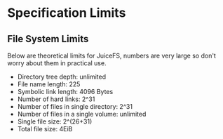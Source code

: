 # Specification Limits

## File System Limits

Below are theoretical limits for JuiceFS, numbers are very large so don't worry about them in practical use.

* Directory tree depth: unlimited
* File name length: 225
* Symbolic link length: 4096 Bytes
* Number of hard links: 2^31
* Number of files in single directory: 2^31
* Number of files in a single volume: unlimited
* Single file size: 2^(26+31)
* Total file size: 4EiB
